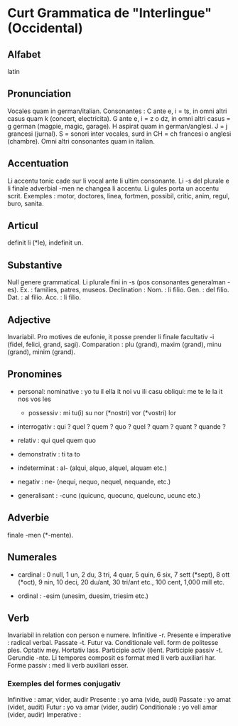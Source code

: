 # Curt Grammatica de "Interlingue" (Occidental)

## Alfabet

latin

## Pronunciation

Vocales quam in german/italian. Consonantes : C ante e, i = ts, in omni altri casus quam k (concert, electricita). G ante e, i = z o dz, in omni altri casus = g german (magpie, magic, garage). H aspirat quam in german/anglesi. J = j grancesi (jurnal). S = sonori inter vocales, surd in CH = ch francesi o anglesi (chambre). Omni altri consonantes quam in italian.

## Accentuation

Li accentu tonic cade sur li vocal ante li ultim consonante. Li -s del plurale e li finale adverbial -men ne changea li accentu. Li gules porta un accentu scrit. Exemples : motor, doctores, linea, fortmen, possibil, critic, anim, regul, buro, sanita.

## Articul

definit li (*le), indefinit un.

## Substantive

Null genere grammatical. Li plurale fini in -s (pos consonantes generalman -es). Ex. : families, patres, museos. Declination : Nom. : li filio. Gen. : del filio. Dat. : al filio. Acc. : li filio.

## Adjective

Invariabil. Pro motives de eufonie, it posse prender li finale facultativ -i (fidel, felici, grand, sagi). Comparation : plu (grand), maxim (grand), minu (grand), minim (grand).

## Pronomines 

- personal: nominative : yo tu il ella it noi vu ili
    casu obliqui: me te le la it nos vos les

    - possessiv : mi tu(i) su nor (*nostri) vor (*vostri) lor

- interrogativ : qui ? quel ? quem ? quo ? quel ? quam ? quant ? quande ?

- relativ : qui quel quem quo

- demonstrativ : ti ta to

- indeterminat : al- (alqui, alquo, alquel, alquam etc.)

- negativ : ne- (nequi, nequo, nequel, nequande, etc.)

- generalisant : -cunc (quicunc, quocunc, quelcunc, ucunc etc.)

## Adverbie

finale -men (*-mente).

## Numerales

- cardinal : 0 null, 1 un, 2 du, 3 tri, 4 quar, 5 quin, 6 six, 7 sett (*sept), 8 ott (*oct), 9 nin, 10 deci, 20 du/ant, 30 tri/ant etc., 100 cent, 1,000 mill etc.

- ordinal : -esim (unesim, duesim, triesim etc.)

## Verb

Invariabil in relation con person e numere. Infinitive -r. Presente e imperative : radical verbal. Passate -t. Futur va. Conditionale vell. form de politesse ples. Optativ mey. Hortativ lass. Participie activ (i)ent. Participie passiv -t. Gerundie -nte. Li tempores composit es format med li verb auxiliari har. Forme passiv : med li verb auxiliari esser.

### Exemples del formes conjugativ

Infinitive : amar, vider, audir
Presente : yo ama (vide, audi)
Passate : yo amat (videt, audit)
Futur : yo va amar (vider, audir)
Conditionale : yo vell amar (vider, audir)
Imperative : 